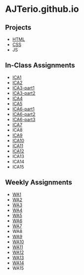 # AJTerio.github.io

## Projects
- [HTML](https://ajterio.github.io/html-midterm/page5.html)
- [CSS](https://ajterio.github.io/css-project/index.html)
- JS

## In-Class Assignments
- [ICA1](https://ajterio.github.io/ica/ica1.pdf)
- [ICA2](https://ajterio.github.io/ica/ica2.pdf)
- [ICA3-part1](https://ajterio.github.io/ica/ica3a.html)
- [ICA3-part2](https://ajterio.github.io/ica/ica3-part2/index.html)
- [ICA4](https://ajterio.github.io/ica/ica4.html)
- [ICA5](https://ajterio.github.io/ica/ica5.html)
- [ICA6-part1](https://ajterio.github.io/ica/ica6/ica6-part1.html)
- [ICA6-part2](https://ajterio.github.io/ica/ica6/ica6-part2.html)
- [ICA6-part3](https://ajterio.github.io/ica/ica6/ica6-part3.html)
- [ICA7](https://ajterio.github.io/ica/ica7.html)
- ICA8
- [ICA9](https://ajterio.github.io/ica/ica9.html)
- [ICA10](https://aterio.github.io/ica/ica10.html)
- [ICA11](https://ajterio.github.io/ica/ica11.html)
- [ICA12](https://ajterio.github.io/ica/ica12.html)
- ICA13
- ICA14
- ICA15

## Weekly Assignments
- [WA1](https://ajterio.github.io/wa/wa1.html)
- [WA2](https://ajterio.github.io/wa/wa2.html)
- [WA3](https://ajterio.github.io/wa/wa3.html)
- [WA4](https://ajterio.github.io/wa/wa4.html)
- [WA5](https://ajterio.github.io/wa/wa5.html)
- [WA6](https://ajterio.github.io/wa/wa6.html)
- [WA7](https://ajterio.github.io/wa/wa7.html)
- WA8
- [WA9](https://ajterio.github.io/wa/wa9.html)
- [WA10](https://ajterio.github.io/wa/wa10.html)
- [WA11](https://ajterio.github.io/wa/wa11.html)
- [WA12](https://ajterio.github.io/wa/wa12.html)
- [WA13](https://ajterio.github.io/wa/wa13/wa13.html)
- [WA14](https://ajterio.github.io/wa/wa14.html)
- WA15